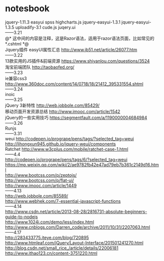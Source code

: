 # notesbook
<!--hello world-->
  jquery-1.11.3
  easyui
  spss
  highcharts.js
  jquery-easyui-1.3.1
  jquery-easyui-1.3.5
  uploadify-3.1
  cude.js
  juqery.ui
  <br>
  ——3.21
  <br>
  @*  这中间的内容是注释，这是Razor语法，适用于razor语法页面，比如常见的*.cshtml  *@
  <br>
  Jquery插件 easyUI属性汇总 http://www.jb51.net/article/26077.htm
  <br>
  ——3.22
  <br>
  13款实用的JS插件&前端资源 https://www.shiyanlou.com/questions/3524
  <br>
  淘宝前端团队 http://taobaofed.org/
  <br>
  ——3.23
  <br>
  ie兼容css3 http://www.360doc.com/content/14/0718/18/21412_395331554.shtml
  <br>
  ——3.24
  <br>
  inoic
  <br>
  ——3.25
  <br>
  jQuery 3新特性 http://web.jobbole.com/85429/
  <br>
  移动页面开发资源总结 http://www.imooc.com/article/1542
  <br>
  jQuery的一些实用技巧 https://segmentfault.com/a/1190000004684984
  <br>
  ——3.26
  <br>
  Runjs
  <br>
   ——3.31
  <br>
  weui  http://codepen.io/progrape/pens/tags/?selected_tag=weui
  <br>
  http://lihongxun945.github.io/jquery-weui/components
  <br>
  Ratchet  http://www.w3cplus.com/mobile/ratchet-case-1.html
  <br>
  ——4.4
  <br>
  http://codepen.io/progrape/pens/tags/6/?selected_tag=weui
  <br>
  https://mp.weixin.qq.com/wiki/2/ae9782fb42e47ad79eb7b361c2149d16.html
  <br>
  http://www.bootcss.com/p/zeptojs/
  <br>
  http://www.bootcss.com/p/flat-ui/
  <br>
  http://www.imooc.com/article/1449
  <br>
  ——4.13
  <br>
  http://web.jobbole.com/85589/
  <br>
  http://www.webhek.com/7-essential-javascript-functions
  <br>
  ——4.14
  <br>
  http://www.csdn.net/article/2013-08-28/2816731-absolute-beginners-guide-to-nodejs
  <br>
  http://www.1024i.com/demo/less/index.html
  <br>
  http://www.cnblogs.com/Darren_code/archive/2011/10/31/2207063.html
  <br>
  ——4.17
  <br>
  http://283433775.iteye.com/blog/720895
  <br>
  http://www.htmleaf.com/jQuery/Layout-Interface/201501241270.html
  <br>
  http://blog.csdn.net/small_rice_/article/details/22006181
  <br>
  http://www.ithao123.cn/content-3751220.html
